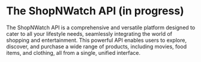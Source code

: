 # The ShopNWatch API (in progress)

The ShopNWatch API is a comprehensive and versatile platform designed to cater to all your lifestyle needs, seamlessly integrating the world of shopping and entertainment. This powerful API enables users to explore, discover, and purchase a wide range of products, including movies, food items, and clothing, all from a single, unified interface.
